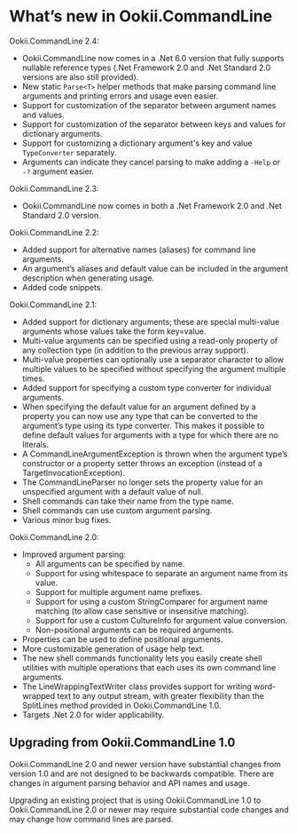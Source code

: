 # What’s new in Ookii.CommandLine

Ookii.CommandLine 2.4:

* Ookii.CommandLine now comes in a .Net 6.0 version that fully supports nullable reference types
(.Net Framework 2.0 and .Net Standard 2.0 versions are also still provided).
* New static `Parse<T>` helper methods that make parsing command line arguments and printing
errors and usage even easier.
* Support for customization of the separator between argument names and values.
* Support for customization of the separator between keys and values for dictionary arguments.
* Support for customizing a dictionary argument's key and value `TypeConverter` separately.
* Arguments can indicate they cancel parsing to make adding a `-Help` or `-?` argument easier.

Ookii.CommandLine 2.3:

* Ookii.CommandLine now comes in both a .Net Framework 2.0 and .Net Standard 2.0 version.

Ookii.CommandLine 2.2:

* Added support for alternative names (aliases) for command line arguments.
* An argument’s aliases and default value can be included in the argument description when generating usage.
* Added code snippets.

Ookii.CommandLine 2.1:

* Added support for dictionary arguments; these are special multi-value arguments whose values take the form key=value.
* Multi-value arguments can be specified using a read-only property of any collection type (in addition to the previous array support).
* Multi-value properties can optionally use a separator character to allow multiple values to be specified without specifying the argument multiple times.
* Added support for specifying a custom type converter for individual arguments.
* When specifying the default value for an argument defined by a property you can now use any type that can be converted to the argument’s type using its type converter. This makes it possible to define default values for arguments with a type for which there are no literals.
* A CommandLineArgumentException is thrown when the argument type’s constructor or a property setter throws an exception (instead of a TargetInvocationException).
* The CommandLineParser no longer sets the property value for an unspecified argument with a default value of null.
* Shell commands can take their name from the type name.
* Shell commands can use custom argument parsing.
* Various minor bug fixes.

Ookii.CommandLine 2.0:

* Improved argument parsing:
  * All arguments can be specified by name.
  * Support for using whitespace to separate an argument name from its value.
  * Support for multiple argument name prefixes.
  * Support for using a custom StringComparer for argument name matching (to allow case sensitive or insensitive matching).
  * Support for use a custom CultureInfo for argument value conversion.
  * Non-positional arguments can be required arguments.
* Properties can be used to define positional arguments.
* More customizable generation of usage help text.
* The new shell commands functionality lets you easily create shell utilities with multiple operations that each uses its own command line arguments.
* The LineWrappingTextWriter class provides support for writing word-wrapped text to any output stream, with greater flexibility than the SplitLines method provided in Ookii.CommandLine 1.0.
* Targets .Net 2.0 for wider applicability.

## Upgrading from Ookii.CommandLine 1.0

Ookii.CommandLine 2.0 and newer version have substantial changes from version 1.0 and are not designed to be backwards compatible. There are changes in argument parsing behavior and API names and usage.

Upgrading an existing project that is using Ookii.CommandLine 1.0 to Ookii.CommandLine 2.0 or newer may require substantial code changes and may change how command lines are parsed.
